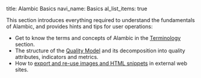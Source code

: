 title: Alambic Basics
navi_name: Basics
al_list_items: true

This section introduces everything required to understand the fundamentals of Alambic, and provides hints and tips for user operations:

* Get to know the terms and concepts of Alambic in the [Terminology](/Documentation/Basics/Terminology.html) section.
* The structure of the [Quality Model](/Documentation/Basics/QualityModel.html) and its decomposition into quality attributes, indicators and metrics.
* How to [export and re-use images and HTML snippets](/Documentation/Basics/Export.html) in external web sites.

